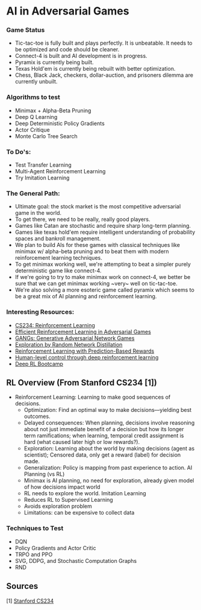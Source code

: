 # AI in Adversarial Games

### Game Status
* Tic-tac-toe is fully built and plays perfectly. It is unbeatable. It needs to be optimized and code should be cleaner.
* Connect-4 is built and AI development is in progress.
* Pyramix is currently being built.
* Texas Hold'em is currently being rebuilt with better optimization.
* Chess, Black Jack, checkers, dollar-auction, and prisoners dilemma are currently unbuilt.

### Algorithms to test
* Minimax + Alpha-Beta Pruning
* Deep Q Learning
* Deep Deterministic Policy Gradients
* Actor Critique
* Monte Carlo Tree Search

### To Do's:
* Test Transfer Learning
* Multi-Agent Reinforcement Learning
* Try Imitation Learning

### The General Path:
* Ultimate goal: the stock market is the most competitive adversarial game in the world.
* To get there, we need to be really, really good players.
* Games like Catan are stochastic and require sharp long-term planning.
* Games like texas hold'em require intelligent understanding of probability spaces and bankroll management.
* We plan to build AIs for these games with classical techniques like minimax w/ alpha-beta pruning and to beat them with modern reinforcement learning techniques.
* To get minimax working well, we're attempting to beat a simpler purely deterministic game like connect-4.
* If we're going to try to make minimax work on connect-4, we better be sure that we can get minimax working ~very~ well on tic-tac-toe.
* We're also solving a more esoteric game called pyramix which seems to be a great mix of AI planning and reinforcement learning. 

### Interesting Resources:
* [CS234: Reinforcement Learning](http://web.stanford.edu/class/cs234/index.html)
* [Efficient Reinforcement Learning in Adversarial Games](https://ieeexplore.ieee.org/stamp/stamp.jsp?tp=&arnumber=6495112)
* [GANGs: Generative Adversarial Network Games](https://arxiv.org/abs/1712.00679)
* [Exploration by Random Network Distillation](https://arxiv.org/abs/1810.12894)
* [Reinforcement Learning with Prediction-Based Rewards](https://blog.openai.com/reinforcement-learning-with-prediction-based-rewards/#RNDjump)
* [Human-level control through deep reinforcement learning](https://www.nature.com/articles/nature14236)
* [Deep RL Bootcamp](https://sites.google.com/view/deep-rl-bootcamp/lectures)

## RL Overview (From Stanford CS234 [1])
* Reinforcement Learning: Learning to make good sequences of decisions.
  * Optimization: Find an optimal way to make decisions––yielding best outcomes.
  * Delayed consequences: When planning, decisions involve reasoning about not just immediate benefit of a decision but how its longer term ramifications; when learning, temporal credit assignment is hard (what caused later high or low rewards?).
  * Exploration: Learning about the world by making decisions (agent as scientist); Censored data, only get a reward (label) for decision made.
  * Generalization: Policy is mapping from past experience to action.
AI Planning (vs RL)
  * Minimax is AI planning, no need for exploration, already given model of how decisions impact world
  * RL needs to explore the world.
Imitation Learning
  * Reduces RL to Supervised Learning
  * Avoids exploration problem
  * Limitations: can be expensive to collect data

### Techniques to Test
* DQN
* Policy Gradients and Actor Critic
* TRPO and PPO
* SVG, DDPG, and Stochastic Computation Graphs
* RND

## Sources
[1] [Stanford CS234](http://web.stanford.edu/class/cs234/slides/cs234_2018_l1.pdf)
